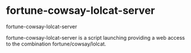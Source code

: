 # fortune-cowsay-lolcat-server
fortune-cowsay-lolcat-server

fortune-cowsay-lolcat-server is a script launching providing a web access to the combination fortune/cowsay/lolcat.

